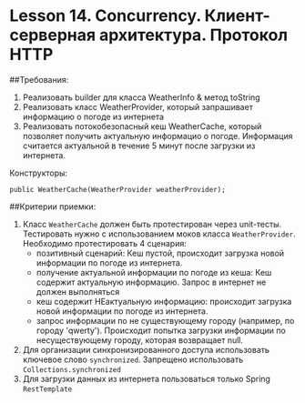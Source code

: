 # Lesson 14. Concurrency. Клиент-серверная архитектура. Протокол HTTP

##Требования:

1. Реализовать builder для класса WeatherInfo & метод toString
2. Реализовать класс WeatherProvider, который запрашивает информацию о погоде из интернета
3. Реализовать потокобезопасный кеш WeatherCache, который позволяет
получить актуальную информацио о погоде. Информация считается актуальной 
в течение 5 минут после загрузки из интернета.

Конструкторы:

```
public WeatherCache(WeatherProvider weatherProvider);
```

##Критерии приемки:

1. Класс `WeatherCache` должен быть протестирован через unit-тесты. 
Тестировать нужно с использованием моков класса `WeatherProvider`. 
Необходимо протестировать 4 сценария:
   - позитивный сценарий: Кеш пустой, происходит загрузка новой информации по погоде из интернета.
   - получение актуальной информации по погоде из кеша: Кеш содержит актуальную информацию. Запрос в интернет не должен выполняться
   - кеш содержит НЕактуальную информацию: происходит загрузка новой  информации по погоде из интернета.
   - запрос информации по не существующему городу (например, по городу 'qwerty'). Происходит попытка загрузки информации по несуществующему городу, которая возвращает null.
2. Для организации синхронизированного доступа использовать ключевое слово `synchronized`. Запрещено использовать `Collections.synchronized`
3. Для загрузки данных из интернета пользоваться только 
Spring `RestTemplate`